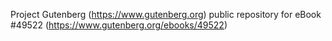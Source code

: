 Project Gutenberg (https://www.gutenberg.org) public repository for eBook #49522 (https://www.gutenberg.org/ebooks/49522)
